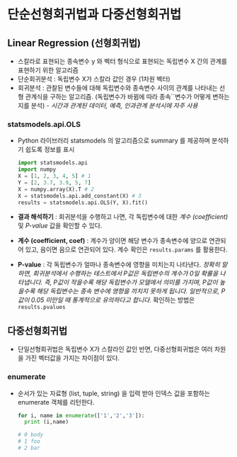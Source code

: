 # 단순선형회귀법과 다중선형회귀법

## Linear Regression (선형회귀법)
- 스칼라로 표현되는 종속변수 y 와 벡터 형식으로 표현되는 독립변수 X 간의 관계를 표현하기 위한 알고리즘
- 단순회귀분석 : 독립변수 X가 스칼라 값인 경우 (1차원 벡터)
- 회귀분석 : 관찰된 변수들에 대해 독립변수와 종속변수 사이의 관계를 나타내는 선형 관계식을 구하는 알고리즘. (독립변수가 바뀜에 따라 종속``변수가 어떻게 변하는지를 분석) - *시간과 관계된 데이터, 예측, 인과관계 분석시에 자주 사용*

### statsmodels.api.OLS
- Python 라이브러리 statsmodels 의 알고리즘으로 summary 를 제공하며 분석하기 쉽도록 정보를 표시

  ``` python
  import statsmodels.api
  import numpy
  X = [1, 2, 3, 4, 5] # 1
  Y = [2, 3.7, 3.9, 5, 7]
  X = numpy.array(X).T # 2
  X = statsmodels.api.add_constant(X) # 3
  results = statsmodels.api.OLS(Y, X).fit()
  ```

- **결과 해석하기** : 회귀분석을 수행하고 나면, 각 독립변수에 대한 *계수 (coefficient)* 및 *P-value* 값을 확인할 수 있다.
- **계수 (coefficient, coef)** : 계수가 양이면 해당 변수가 종속변수에 양으로 연관되어 있고, 음이면 음으로 연관되어 있다. 계수 확인은 `results.params` 를 활용한다.
- **P-value** : 각 독립변수가 얼마나 종속변수에 영향을 미치는지 나타낸다. *정확히 말하면, 회귀분석에서 수행하는 테스트에서 P값은 독립변수의 계수가 0일 확률을 나타냅니다. 즉, P값이 작을수록 해당 독립변수가 모델에서 의미를 가지며, P값이 높을수록 해당 독립변수는 종속 변수에 영향을 끼치지 못하게 됩니다. 일반적으로, P값이 0.05 미만일 때 통계적으로 유의하다고 합니다.* 확인하는 방법은 `results.pvalues`

## 다중선형회귀법
- 단일선형회귀법은 독립변수 X가 스칼라인 값인 반면, 다중선형회귀법은 여러 차원을 가진 벡터값을 가지는 차이점이 있다.

### enumerate
- 순서가 있는 자료형 (list, tuple, string) 을 입력 받아 인덱스 값을 포함하는 enumerate 객체를 리턴한다.

  ``` python
  for i, name in enumerate(['1','2','3']):
    print (i,name)

  # 0 body
  # 1 foo
  # 2 bar
  ```
